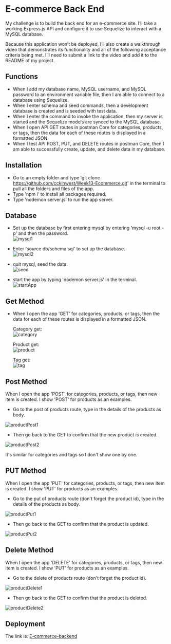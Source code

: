 # E-commerce Back End

My challenge is to build the back end for an e-commerce site. I’ll take a working Express.js API and configure it to use Sequelize to interact with a MySQL database.

Because this application won’t be deployed, I’ll also create a walkthrough video that demonstrates its functionality and all of the following acceptance criteria being met. I’ll need to submit a link to the video and add it to the README of my project.

## Functions

- When I add my database name, MySQL username, and MySQL password to an environment variable file, then I am able to connect to a database using Sequelize.
- When I enter schema and seed commands, then a development database is created and is seeded with test data.
- When I enter the command to invoke the application, then my server is started and the Sequelize models are synced to the MySQL database.
- When I open API GET routes in postman Core for categories, products, or tags, then the data for each of these routes is displayed in a formatted JSON.
- When I test API POST, PUT, and DELETE routes in postman Core, then I am able to successfully create, update, and delete data in my database.

## Installation

- Go to an empty folder and type 'git clone https://github.com/cckinwest/Week13-Ecommerce.git' in the terminal to pull all the folders and files of the app.
- Type 'npm i' to install all packages required.
- Type 'nodemon server.js' to run the app server.

## Database

- Set up the database by first entering mysql by entering 'mysql -u root -p' and then the password.\
  ![mysql1](./screenshots/mysql1.png)

- Enter 'source db/schema.sql' to set up the database.\
  ![mysql2](./screenshots/mysql2.png)

- quit mysql, seed the data.\
  ![seed](./screenshots/seeds.png)

- start the app by typing 'nodemon server.js' in the terminal.\
  ![startApp](./screenshots/startApp.png)

## Get Method

- When I open the app 'GET' for categories, products, or tags, then the data for each of these routes is displayed in a formatted JSON.

  Category get:\
  ![category](./screenshots/categoryGet.png)

  Product get:\
  ![product](./screenshots/productGet.png)

  Tag get:\
  ![tag](./screenshots/tagGet.png)

## Post Method

When I open the app 'POST' for categories, products, or tags, then new item is created. I show 'POST' for products as an examples.

- Go to the post of products route, type in the details of the products as body.

![productPost1](./screenshots/productPost1.png)

- Then go back to the GET to confirm that the new product is created.

![productPost2](./screenshots/productPost2.png)

It's similar for categories and tags so I don't show one by one.

## PUT Method

When I open the app 'PUT' for categories, products, or tags, then new item is created. I show 'PUT' for products as an examples.

- Go to the put of products route (don't forget the product id), type in the details of the products as body.

![productPut1](./screenshots/productPut1.png)

- Then go back to the GET to confirm that the product is updated.

![productPut2](./screenshots/productPut2.png)

## Delete Method

When I open the app 'DELETE' for categories, products, or tags, then new item is created. I show 'PUT' for products as an examples.

- Go to the delete of products route (don't forget the product id).

![productDelete1](./screenshots/productDelete1.png)

- Then go back to the GET to confirm that the product is deleted.

![productDelete2](./screenshots/productDelete2.png)

## Deployment

The link is: [E-commerce-backend](https://github.com/cckinwest/Week13-Ecommerce)
